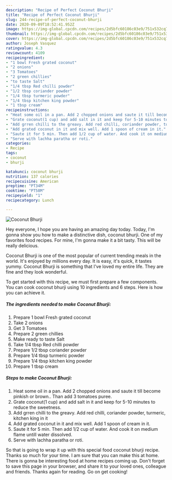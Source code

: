 ```yaml
---
description: "Recipe of Perfect Coconut Bhurji"
title: "Recipe of Perfect Coconut Bhurji"
slug: 244-recipe-of-perfect-coconut-bhurji
date: 2020-09-09T18:52:41.952Z
image: https://img-global.cpcdn.com/recipes/2d5bfc60186c03e9/751x532cq70/coconut-bhurji-recipe-main-photo.jpg
thumbnail: https://img-global.cpcdn.com/recipes/2d5bfc60186c03e9/751x532cq70/coconut-bhurji-recipe-main-photo.jpg
cover: https://img-global.cpcdn.com/recipes/2d5bfc60186c03e9/751x532cq70/coconut-bhurji-recipe-main-photo.jpg
author: Joseph Vasquez
ratingvalue: 4.3
reviewcount: 4109
recipeingredient:
- "1 bowl Fresh grated coconut"
- "2 onions"
- "3 Tomatoes"
- "2 green chillies"
- "to taste Salt"
- "1/4 tbsp Red chilli powder"
- "1/2 tbsp coriander powder"
- "1/4 tbsp turmeric powder"
- "1/4 tbsp kitchen king powder"
- "1 tbsp cream"
recipeinstructions:
- "Heat some oil in a pan. Add 2 chopped onions and saute it till become pinkish or brown.. Than add 3 tomatoes puree."
- "Grate coconut(1 cup) and add salt in it and keep for 5-10 minutes to reduce the sweetness."
- "Add grren chilli to the greavy. Add red chilli, coriander powder, turmeric, kitchen king in it"
- "Add grated coconut in it and mix well. Add 1 spoon of cream in it."
- "Saute it for 5 min. Then add 1/2 cup of water. And cook it on medium flame untill water dissolved."
- "Serve with lachha paratha or roti."
categories:
- Recipe
tags:
- coconut
- bhurji

katakunci: coconut bhurji 
nutrition: 137 calories
recipecuisine: American
preptime: "PT34M"
cooktime: "PT58M"
recipeyield: "1"
recipecategory: Lunch

---
```



![Coconut Bhurji](https://img-global.cpcdn.com/recipes/2d5bfc60186c03e9/751x532cq70/coconut-bhurji-recipe-main-photo.jpg)

Hey everyone, I hope you are having an amazing day today. Today, I'm gonna show you how to make a distinctive dish, coconut bhurji. One of my favorites food recipes. For mine, I'm gonna make it a bit tasty. This will be really delicious.

Coconut Bhurji is one of the most popular of current trending meals in the world. It's enjoyed by millions every day. It is easy, it's quick, it tastes yummy. Coconut Bhurji is something that I've loved my entire life. They are fine and they look wonderful.




To get started with this recipe, we must first prepare a few components. You can cook coconut bhurji using 10 ingredients and 6 steps. Here is how you can achieve it.

<!--inarticleads1-->

##### The ingredients needed to make Coconut Bhurji:

1. Prepare 1 bowl Fresh grated coconut
1. Take 2 onions
1. Get 3 Tomatoes
1. Prepare 2 green chillies
1. Make ready to taste Salt
1. Take 1/4 tbsp Red chilli powder
1. Prepare 1/2 tbsp coriander powder
1. Prepare 1/4 tbsp turmeric powder
1. Prepare 1/4 tbsp kitchen king powder
1. Prepare 1 tbsp cream




<!--inarticleads2-->

##### Steps to make Coconut Bhurji:

1. Heat some oil in a pan. Add 2 chopped onions and saute it till become pinkish or brown.. Than add 3 tomatoes puree.
1. Grate coconut(1 cup) and add salt in it and keep for 5-10 minutes to reduce the sweetness.
1. Add grren chilli to the greavy. Add red chilli, coriander powder, turmeric, kitchen king in it
1. Add grated coconut in it and mix well. Add 1 spoon of cream in it.
1. Saute it for 5 min. Then add 1/2 cup of water. And cook it on medium flame untill water dissolved.
1. Serve with lachha paratha or roti.




So that is going to wrap it up with this special food coconut bhurji recipe. Thanks so much for your time. I am sure that you can make this at home. There is gonna be interesting food at home recipes coming up. Don't forget to save this page in your browser, and share it to your loved ones, colleague and friends. Thanks again for reading. Go on get cooking!

